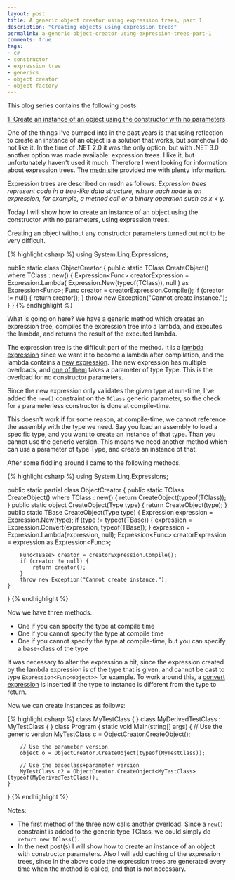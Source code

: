 ```yaml
---
layout: post
title: A generic object creator using expression trees, part 1
description: "Creating objects using expression trees"
permalink: a-generic-object-creator-using-expression-trees-part-1
comments: true
tags:
- c#
- constructor
- expression tree
- generics
- object creator
- object factory
---
```


This blog series contains the following posts:

[1. Create an instance of an object using the constructor with no parameters](/a-generic-object-creator-using-expression-trees-part-1)

One of the things I've bumped into in the past years is that using reflection to create an instance of an object is a solution that works, but somehow I do not like it. In the time of .NET 2.0 it was the only option, but with .NET 3.0 another option was made available: expression trees. I like it, but unfortunately haven't used it much. Therefore I went looking for information about expression trees. The [msdn site](http://msdn.microsoft.com/en-us/library/bb397951.aspx) provided me with plenty information.

Expression trees are described on msdn as follows: *Expression trees represent code in a tree-like data structure, where each node is an expression, for example, a method call or a binary operation such as x < y.*

Today I will show how to create an instance of an object using the constructor with no parameters, using expression trees.

Creating an object without any constructor parameters turned out not to be very difficult.

{% highlight csharp %}
using System.Linq.Expressions;
 
public static class ObjectCreator {
	public static TClass CreateObject<TClass>() where TClass : new() {
		Expression<Func<TClass>> creatorExpression =
			Expression.Lambda(
				Expression.New(typeof(TClass)),
				null
			) as Expression<Func<TClass>>;
		Func<TClass> creator = creatorExpression.Compile();
		if (creator != null) {
			return creator();
		}
		throw new Exception("Cannot create instance.");
	}
}
{% endhighlight %}

What is going on here? We have a generic method which creates an expression tree, compiles the expression tree into a lambda, and executes the lambda, and returns the result of the executed lambda.

The expression tree is the difficult part of the method. It is a [lambda expression](http://msdn.microsoft.com/en-us/library/bb336566.aspx) since we want it to become a lambda after compilation, and the lambda contains a [new expression](http://msdn.microsoft.com/en-us/library/system.linq.expressions.expression.new.aspx). The new expression has multiple overloads, and [one of them](http://msdn.microsoft.com/en-us/library/bb352804.aspx) takes a parameter of type Type. This is the overload for no constructor parameters.

Since the new expression only validates the given type at run-time, I've added the `new()` constraint on the `TClass` generic parameter, so the check for a parameterless constructor is done at compile-time.

This doesn't work if for some reason, at compile-time, we cannot reference the assembly with the type we need. Say you load an assembly to load a specific type, and you want to create an instance of that type. Than you cannot use the generic version. This means we need another method which can use a parameter of type Type, and create an instance of that.

After some fiddling around I came to the following methods.

{% highlight csharp %}
using System.Linq.Expressions;

public static partial class ObjectCreator {
	public static TClass CreateObject<TClass>() where TClass : new() {
		return CreateObject<TClass>(typeof(TClass));
	}
	public static object CreateObject(Type type) {
		return CreateObject<object>(type);
	}
	public static TBase CreateObject<TBase>(Type type) {
		Expression expression = Expression.New(type);
		if (type != typeof(TBase)) {
			expression = Expression.Convert(expression, typeof(TBase));
		}
		expression = Expression.Lambda(expression, null);
		Expression<Func<TBase>> creatorExpression = expression as Expression<Func<TBase>>;

		Func<TBase> creator = creatorExpression.Compile();
		if (creator != null) {
			return creator();
		}
		throw new Exception("Cannot create instance.");
	}
}
{% endhighlight %}

Now we have three methods.

* One if you can specify the type at compile time
* One if you cannot specify the type at compile time
* One if you cannot specify the type at compile-time, but you can specify a base-class of the type

It was necessary to alter the expression a bit, since the expression created by the lambda expression is of the type that is given, and cannot be cast to type `Expression<Func<object>>` for example. To work around this, a [convert expression](http://msdn.microsoft.com/en-us/library/bb292051.aspx) is inserted if the type to instance is different from the type to return.

Now we can create instances as follows:

{% highlight csharp %}
class MyTestClass { }
class MyDerivedTestClass : MyTestClass { }
class Program {
	static void Main(string[] args) {
		// Use the generic version
		MyTestClass c = ObjectCreator.CreateObject<MyTestClass>();

		// Use the parameter version
		object o = ObjectCreator.CreateObject(typeof(MyTestClass));

		// Use the baseclass+parameter version
		MyTestClass c2 = ObjectCreator.CreateObject<MyTestClass>(typeof(MyDerivedTestClass));
	}
}
{% endhighlight %}

Notes:

* The first method of the three now calls another overload. Since a `new()` constraint is added to the generic type TClass, we could simply do `return new TClass()`.
* In the next post(s) I will show how to create an instance of an object with constructor parameters. Also I will add caching of the expression trees, since in the above code the expression trees are generated every time when the method is called, and that is not necessary.